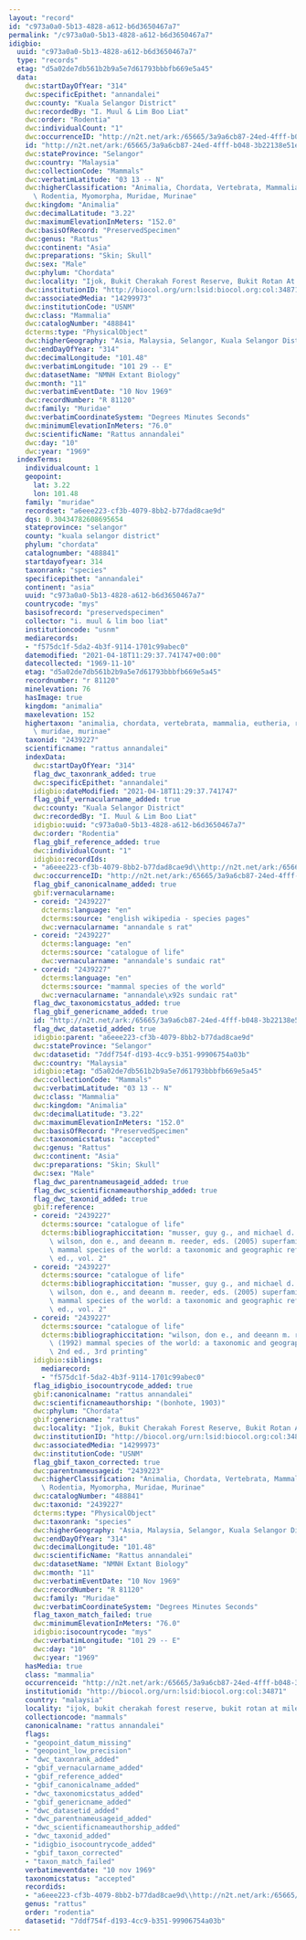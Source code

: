 ```yaml
---
layout: "record"
id: "c973a0a0-5b13-4828-a612-b6d3650467a7"
permalink: "/c973a0a0-5b13-4828-a612-b6d3650467a7"
idigbio:
  uuid: "c973a0a0-5b13-4828-a612-b6d3650467a7"
  type: "records"
  etag: "d5a02de7db561b2b9a5e7d61793bbbfb669e5a45"
  data:
    dwc:startDayOfYear: "314"
    dwc:specificEpithet: "annandalei"
    dwc:county: "Kuala Selangor District"
    dwc:recordedBy: "I. Muul & Lim Boo Liat"
    dwc:order: "Rodentia"
    dwc:individualCount: "1"
    dwc:occurrenceID: "http://n2t.net/ark:/65665/3a9a6cb87-24ed-4fff-b048-3b22138e51e4"
    id: "http://n2t.net/ark:/65665/3a9a6cb87-24ed-4fff-b048-3b22138e51e4"
    dwc:stateProvince: "Selangor"
    dwc:country: "Malaysia"
    dwc:collectionCode: "Mammals"
    dwc:verbatimLatitude: "03 13 -- N"
    dwc:higherClassification: "Animalia, Chordata, Vertebrata, Mammalia, Eutheria,\
      \ Rodentia, Myomorpha, Muridae, Murinae"
    dwc:kingdom: "Animalia"
    dwc:decimalLatitude: "3.22"
    dwc:maximumElevationInMeters: "152.0"
    dwc:basisOfRecord: "PreservedSpecimen"
    dwc:genus: "Rattus"
    dwc:continent: "Asia"
    dwc:preparations: "Skin; Skull"
    dwc:sex: "Male"
    dwc:phylum: "Chordata"
    dwc:locality: "Ijok, Bukit Cherakah Forest Reserve, Bukit Rotan At Mile 21"
    dwc:institutionID: "http://biocol.org/urn:lsid:biocol.org:col:34871"
    dwc:associatedMedia: "14299973"
    dwc:institutionCode: "USNM"
    dwc:class: "Mammalia"
    dwc:catalogNumber: "488841"
    dcterms:type: "PhysicalObject"
    dwc:higherGeography: "Asia, Malaysia, Selangor, Kuala Selangor District"
    dwc:endDayOfYear: "314"
    dwc:decimalLongitude: "101.48"
    dwc:verbatimLongitude: "101 29 -- E"
    dwc:datasetName: "NMNH Extant Biology"
    dwc:month: "11"
    dwc:verbatimEventDate: "10 Nov 1969"
    dwc:recordNumber: "R 81120"
    dwc:family: "Muridae"
    dwc:verbatimCoordinateSystem: "Degrees Minutes Seconds"
    dwc:minimumElevationInMeters: "76.0"
    dwc:scientificName: "Rattus annandalei"
    dwc:day: "10"
    dwc:year: "1969"
  indexTerms:
    individualcount: 1
    geopoint:
      lat: 3.22
      lon: 101.48
    family: "muridae"
    recordset: "a6eee223-cf3b-4079-8bb2-b77dad8cae9d"
    dqs: 0.30434782608695654
    stateprovince: "selangor"
    county: "kuala selangor district"
    phylum: "chordata"
    catalognumber: "488841"
    startdayofyear: 314
    taxonrank: "species"
    specificepithet: "annandalei"
    continent: "asia"
    uuid: "c973a0a0-5b13-4828-a612-b6d3650467a7"
    countrycode: "mys"
    basisofrecord: "preservedspecimen"
    collector: "i. muul & lim boo liat"
    institutioncode: "usnm"
    mediarecords:
    - "f575dc1f-5da2-4b3f-9114-1701c99abec0"
    datemodified: "2021-04-18T11:29:37.741747+00:00"
    datecollected: "1969-11-10"
    etag: "d5a02de7db561b2b9a5e7d61793bbbfb669e5a45"
    recordnumber: "r 81120"
    minelevation: 76
    hasImage: true
    kingdom: "animalia"
    maxelevation: 152
    highertaxon: "animalia, chordata, vertebrata, mammalia, eutheria, rodentia, myomorpha,\
      \ muridae, murinae"
    taxonid: "2439227"
    scientificname: "rattus annandalei"
    indexData:
      dwc:startDayOfYear: "314"
      flag_dwc_taxonrank_added: true
      dwc:specificEpithet: "annandalei"
      idigbio:dateModified: "2021-04-18T11:29:37.741747"
      flag_gbif_vernacularname_added: true
      dwc:county: "Kuala Selangor District"
      dwc:recordedBy: "I. Muul & Lim Boo Liat"
      idigbio:uuid: "c973a0a0-5b13-4828-a612-b6d3650467a7"
      dwc:order: "Rodentia"
      flag_gbif_reference_added: true
      dwc:individualCount: "1"
      idigbio:recordIds:
      - "a6eee223-cf3b-4079-8bb2-b77dad8cae9d\\http://n2t.net/ark:/65665/3a9a6cb87-24ed-4fff-b048-3b22138e51e4"
      dwc:occurrenceID: "http://n2t.net/ark:/65665/3a9a6cb87-24ed-4fff-b048-3b22138e51e4"
      flag_gbif_canonicalname_added: true
      gbif:vernacularname:
      - coreid: "2439227"
        dcterms:language: "en"
        dcterms:source: "english wikipedia - species pages"
        dwc:vernacularname: "annandale s rat"
      - coreid: "2439227"
        dcterms:language: "en"
        dcterms:source: "catalogue of life"
        dwc:vernacularname: "annandale's sundaic rat"
      - coreid: "2439227"
        dcterms:language: "en"
        dcterms:source: "mammal species of the world"
        dwc:vernacularname: "annandale\x92s sundaic rat"
      flag_dwc_taxonomicstatus_added: true
      flag_gbif_genericname_added: true
      id: "http://n2t.net/ark:/65665/3a9a6cb87-24ed-4fff-b048-3b22138e51e4"
      flag_dwc_datasetid_added: true
      idigbio:parent: "a6eee223-cf3b-4079-8bb2-b77dad8cae9d"
      dwc:stateProvince: "Selangor"
      dwc:datasetid: "7ddf754f-d193-4cc9-b351-99906754a03b"
      dwc:country: "Malaysia"
      idigbio:etag: "d5a02de7db561b2b9a5e7d61793bbbfb669e5a45"
      dwc:collectionCode: "Mammals"
      dwc:verbatimLatitude: "03 13 -- N"
      dwc:class: "Mammalia"
      dwc:kingdom: "Animalia"
      dwc:decimalLatitude: "3.22"
      dwc:maximumElevationInMeters: "152.0"
      dwc:basisOfRecord: "PreservedSpecimen"
      dwc:taxonomicstatus: "accepted"
      dwc:genus: "Rattus"
      dwc:continent: "Asia"
      dwc:preparations: "Skin; Skull"
      dwc:sex: "Male"
      flag_dwc_parentnameusageid_added: true
      flag_dwc_scientificnameauthorship_added: true
      flag_dwc_taxonid_added: true
      gbif:reference:
      - coreid: "2439227"
        dcterms:source: "catalogue of life"
        dcterms:bibliographiccitation: "musser, guy g., and michael d. carleton /\
          \ wilson, don e., and deeann m. reeder, eds. (2005) superfamily muroidea:\
          \ mammal species of the world: a taxonomic and geographic reference, 3rd\
          \ ed., vol. 2"
      - coreid: "2439227"
        dcterms:source: "catalogue of life"
        dcterms:bibliographiccitation: "musser, guy g., and michael d. carleton /\
          \ wilson, don e., and deeann m. reeder, eds. (2005) superfamily muroidea:\
          \ mammal species of the world: a taxonomic and geographic reference, 3rd\
          \ ed., vol. 2"
      - coreid: "2439227"
        dcterms:source: "catalogue of life"
        dcterms:bibliographiccitation: "wilson, don e., and deeann m. reeder, eds.\
          \ (1992) mammal species of the world: a taxonomic and geographic reference,\
          \ 2nd ed., 3rd printing"
      idigbio:siblings:
        mediarecord:
        - "f575dc1f-5da2-4b3f-9114-1701c99abec0"
      flag_idigbio_isocountrycode_added: true
      gbif:canonicalname: "rattus annandalei"
      dwc:scientificnameauthorship: "(bonhote, 1903)"
      dwc:phylum: "Chordata"
      gbif:genericname: "rattus"
      dwc:locality: "Ijok, Bukit Cherakah Forest Reserve, Bukit Rotan At Mile 21"
      dwc:institutionID: "http://biocol.org/urn:lsid:biocol.org:col:34871"
      dwc:associatedMedia: "14299973"
      dwc:institutionCode: "USNM"
      flag_gbif_taxon_corrected: true
      dwc:parentnameusageid: "2439223"
      dwc:higherClassification: "Animalia, Chordata, Vertebrata, Mammalia, Eutheria,\
        \ Rodentia, Myomorpha, Muridae, Murinae"
      dwc:catalogNumber: "488841"
      dwc:taxonid: "2439227"
      dcterms:type: "PhysicalObject"
      dwc:taxonrank: "species"
      dwc:higherGeography: "Asia, Malaysia, Selangor, Kuala Selangor District"
      dwc:endDayOfYear: "314"
      dwc:decimalLongitude: "101.48"
      dwc:scientificName: "Rattus annandalei"
      dwc:datasetName: "NMNH Extant Biology"
      dwc:month: "11"
      dwc:verbatimEventDate: "10 Nov 1969"
      dwc:recordNumber: "R 81120"
      dwc:family: "Muridae"
      dwc:verbatimCoordinateSystem: "Degrees Minutes Seconds"
      flag_taxon_match_failed: true
      dwc:minimumElevationInMeters: "76.0"
      idigbio:isocountrycode: "mys"
      dwc:verbatimLongitude: "101 29 -- E"
      dwc:day: "10"
      dwc:year: "1969"
    hasMedia: true
    class: "mammalia"
    occurrenceid: "http://n2t.net/ark:/65665/3a9a6cb87-24ed-4fff-b048-3b22138e51e4"
    institutionid: "http://biocol.org/urn:lsid:biocol.org:col:34871"
    country: "malaysia"
    locality: "ijok, bukit cherakah forest reserve, bukit rotan at mile 21"
    collectioncode: "mammals"
    canonicalname: "rattus annandalei"
    flags:
    - "geopoint_datum_missing"
    - "geopoint_low_precision"
    - "dwc_taxonrank_added"
    - "gbif_vernacularname_added"
    - "gbif_reference_added"
    - "gbif_canonicalname_added"
    - "dwc_taxonomicstatus_added"
    - "gbif_genericname_added"
    - "dwc_datasetid_added"
    - "dwc_parentnameusageid_added"
    - "dwc_scientificnameauthorship_added"
    - "dwc_taxonid_added"
    - "idigbio_isocountrycode_added"
    - "gbif_taxon_corrected"
    - "taxon_match_failed"
    verbatimeventdate: "10 nov 1969"
    taxonomicstatus: "accepted"
    recordids:
    - "a6eee223-cf3b-4079-8bb2-b77dad8cae9d\\http://n2t.net/ark:/65665/3a9a6cb87-24ed-4fff-b048-3b22138e51e4"
    genus: "rattus"
    order: "rodentia"
    datasetid: "7ddf754f-d193-4cc9-b351-99906754a03b"
---
```

